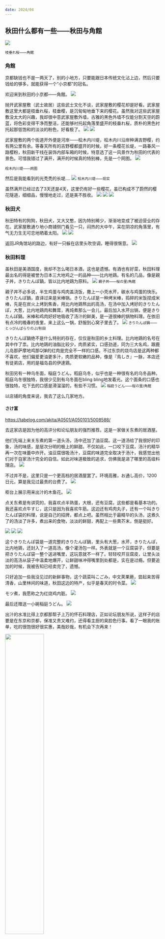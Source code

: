 ```yaml
---
date: 2024/04
---
```


## 秋田什么都有一些——秋田与角館
<img src="https://s2.loli.net/2024/05/21/evCGZL1FzXUdlTu.jpg"/>

<small>枝垂れ桜——角館</small>

### 角館
京都缺钱也不是一两天了，别的小地方，只要能跟日本传统文化沾上边，然后只要钱给的够多，就能获得一个“小京都”的冠名。

欢迎来到秋田的小京都——角館。
<img src="https://s2.loli.net/2024/05/21/R5fC4s9Y2brlnAH.jpg"/>

抛开武家屋敷（武士故居）这些武士文化不谈，武家屋敷的樱花却是好看。武家屋敷这里大都是枝垂れ桜，枝垂樱，是沉甸甸地垂下来的樱花。虽然我对这些武家屋敷没太大的兴趣，我却很中意武家屋敷外墙，古雅的黑色外墙不仅能分割天空的蔚蓝，将色彩变得干净而整洁，还能够衬托起角落里盛开的枝垂れ桜，质朴的黑色衬托起那低饱和的淡淡的粉色，好看极了。
<img src="https://s2.loli.net/2024/05/21/evCGZL1FzXUdlTu.jpg"/>
<img src="https://s2.loli.net/2024/05/21/pMewdHnlDCyGKuY.jpg"/>

武家屋敷的两个街道开外便是河岸——桧木内川堤，桧木内川沿岸种满吉野樱，约有两公里有余。等春天所有的吉野樱都盛开的时候，好一条樱花长堤，一路春风一路樱粉，秋田新干线在装饰内部车厢的时候，特意选了这一风景作为秋田的代表的景色。可惜我错过了满开，满开的时候真的特别棒，先是一个网图。
<img src="https://s2.loli.net/2024/05/21/ROYrDVFS512y3T9.png"/>

<small>桧木内川堤——网图</small>

然后是我能看到的光秃秃的长堤....
<img src="https://s2.loli.net/2024/05/21/adlUhZbj7FL5Jnr.jpg"/>
<small>桧木内川堤——现实</small>

虽然满开已经过去了3天还是4天，这里仍有好一些樱花，虽已构成不了蔚然的樱花隧道，细细品，慢慢地走过，还是美不胜收。
<img src="https://s2.loli.net/2024/05/21/GSrxhLdnlYI63Wm.jpg"/>
<img src="https://s2.loli.net/2024/05/21/i1D9v6peVdFca8H.jpg"/>
<img src="https://s2.loli.net/2024/05/21/bOZq8piI9HGjaKx.jpg"/>

### 秋田犬
秋田特有的狗狗，秋田犬，又大又憨，因为特别稀少，渐渐地变成了被迫营业的存在。武家屋敷通り地小商铺侧门看见一只，闷热的大中午，呆在阴凉的角落里，有气无力生无可恋地晒着太阳。
<img src="https://s2.loli.net/2024/05/21/MsQj2IuW5gxebEL.jpg"/>
<img src="https://s2.loli.net/2024/05/21/ipfBgPtEZaWlD64.jpg"/>

返回JR角馆站的路边，有好一只躲在店里头吹空调，睡得很惬意。
<img src="https://s2.loli.net/2024/05/21/m5dsbpcejC8FOnP.jpg"/>

### 秋田料理
虽秋田是美酒国度，我却不怎么喝日本酒，这也是遗憾。有酒也有好菜，秋田料理最出名的得是被誉为日本三大地鸡之一的品种——比内地鶏。有名的几品，像是親子丼，きりたんぽ鍋，皆以比内地鶏为原料。
<img src="https://s2.loli.net/2024/05/22/yDWiPp2Xzcn9GIF.jpg"/>
<small>親子丼——桜の里/角館</small>

親子丼不必多说，半生鸡蛋与鸡肉盖浇饭，撒上一小壳水芹，碳水与鸡蛋的快乐。きりたんぽ鍋，直译过来是米棒锅。きりたんぽ是一种烤米棒，捣碎的米饭捏成米棒，先是在炭火上烤到焦香，用比内地鶏熬出的高汤，在汤中加入烤好的きりたんぽ，大葱，比内地鶏肉和舞茸，再炖煮那么一会儿，最后加入水芹出锅，便是きりたんぽ鍋。米棒和鸡肉好好地吸收了汤汁的鲜美，是一道很棒的锅物料理。在依旧有点冷的晚春的夜里，来上这么一锅，舒服到心窝子里去了。
<img src="https://s2.loli.net/2024/05/22/2FariMZnkJ1GmCy.jpg"/>
<small>きりたんぽ鍋——とっぴんぱらりのぷ/秋田</small>

きりたんぽ鍋绝不是什么特别的存在，仅仅是秋田的乡土料理。比内地鶏的名号在其中作了祟。比内地鶏的油脂比较少，肉质紧实，口感劲道，同为三大名鸡，跟鹿儿岛那萨摩地鸡那Q弹的红肉是完全不一样的口感。不过东京的烧鸟店是这两种都不喜欢，他们偏爱更油更多汁，肉质更软嫩的品种，像是『鳥しき』一脉，本店还有徒弟店，用的是福岛县的伊達鶏。

秋田另有一种乌冬面，稲庭うどん，稻庭乌冬，似乎也是一种很有名的乌冬品种。稻庭乌冬很独特，我很少见到有乌冬面在bling bling地发着光。这个面条的口感也很独特，吃下去的口感是滑溜溜的，有些不习惯。
<img src="https://s2.loli.net/2024/05/22/4KRXbLmS3nAlfZe.jpg"/>
<small>稲庭うどん——桜の里/角館</small>

以店铺的角度来说，我去了这么几家地方。

#### さけ富
https://tabelog.com/akita/A0501/A050101/5008588/

去这家店是因为他的高评分和论坛朋友的强烈推荐。这是一家做关东煮的居酒屋。

他们先端上来关东煮的第一道头汤，汤中还加了油豆腐。这一道汤给了我很好的印象，汤的味感，是层次分明的极上的鲜甜。不仅如此，一口咬下豆腐，汤汁的精华再一次在味蕾中炸开。油豆腐很吸汤汁，豆腐的味道完全取决于汤汁，我感觉出他们对于自家汤汁完全的自信。如此对味道极致的追求，仿佛我是进了哪里的高级料理店。
<img src="https://s2.loli.net/2024/05/22/eFY98jMSyVrnaq6.jpg"/>

不过并不是，这里只是一个更高档的居酒屋罢了。环境高雅，お通し高价，1200日元，算是我见过最贵的台费了。
<img src="https://s2.loli.net/2024/05/22/mYoqlw5BgrUSdkI.jpg"/>

柜台上展示用来出汁的木鱼花。
<img src="https://s2.loli.net/2024/05/22/H9lWzMrRLAPDtd2.jpg"/>

点关东煮是有讲究的，我喜欢点半熟蛋，大根，还有豆腐，这些都是看基本功的。我还喜欢点牛すじ，这只是因为我喜欢牛筋。这边还有鸡肉丸子，还有一个叫きりたんぽ袋的料理，说是自己的招牌，都点上吧。虽然相比于最精华的头汤，这煮久了的汤淡了许多，煮出来的食物，淡淡的鲜甜，再配上一些黄芥末，倒是挺好。

<img src="https://s2.loli.net/2024/05/22/YxyrkUQ3S8GaVnR.jpg"/>
<img src="https://s2.loli.net/2024/05/22/DCfPSBhwQ5yHpMW.jpg"/>
<img src="https://s2.loli.net/2024/05/22/YekZPG9lTLErFwB.jpg"/>

这个きりたんぽ袋是一道完整的きりたんぽ鍋，里头有大葱，水芹，きりたんぽ，比内地鶏，还封入了一道高汤，像个灌汤包一样。外表就是一个豆腐袋子，但要是把きりたんぽ袋一整个送进嘴里，这玩意就不一样了。轻轻咬开豆腐皮，让里头淡淡的高汤从袋子中温柔地爆开，让鲜甜味冲得嘴里到处都是，实在是过瘾。但要追加的时候，我被告知已经卖完了，遗憾。

只好追加一些我没见过的新鲜事物，这个蔬菜叫こごみ，中文荚果蕨，尝起来苦得清香，山里林间的味道，秋田这边的特产，似乎是春天的时令菜。
<img src="https://s2.loli.net/2024/05/22/2vAOpYGd8VkmsoM.jpg"/>

モツ煮，我愿称之为红烧鸡内脏。
<img src="https://s2.loli.net/2024/05/22/wBoDdLx5KcIYW2r.jpg"/>

最后还赠送一小碗稲庭うどん。
<img src="https://s2.loli.net/2024/05/22/TXJBGCdxjerHKhv.jpg"/>

出汁的水准比得上京都那帮子上万的怀石料理店，正如论坛朋友所说，这样子的店要是在东京和京都，保准又贵又难约，还得看主厨的臭脸色行事。看了一眼我的账单，吃的很饱很好很实惠，美哉妙哉，有机会下次再来！

<img  width="50%" src="https://s2.loli.net/2024/05/22/Cb5cs3Ie7RGwJxp.jpg"/>


#### とっぴんぱらりのぷ/秋田

https://tabelog.com/akita/A0501/A050101/5007785/

<img src="https://s2.loli.net/2024/05/22/EfoVNitOGU5SsIQ.jpg"/>

我对他们这个炉子很感兴趣，有一个砂石弄成的大炉子，像馕坑一样。我很喜欢馕坑烧烤，烤出来的东西有土地的味道，我相信这里的东西也一定好吃。他们在坑上吊了个铁锅，铁锅里炖的是きりたんぽ鍋的高汤。きりたんぽ鍋的照片在更上面。沙子里整整齐齐地插着这么一些烤鱼烤肉，他们叫这个形式为原始焼き。

最前头插着的这一串是我的比内地鶏原始烧鸡。他们这个烤起来特别慢，我一边喝酒一边拍照一边发呆，烤了大约有半个小时。师傅对火候的把握似乎有系统性的偏差，烤老了，满嘴是那筋道的口感。不过烤出来是真的香。
<img src="https://s2.loli.net/2024/05/22/RkIdpAVPbuB84rf.jpg"/>

他们还有比内地鶏的烧鸟，不过师傅的火候又烤过了。
<img src="https://s2.loli.net/2024/05/22/EGBNOrfA6sxjo4t.jpg"/>

比内地鶏确实不适合烤。

tabelog这家店有个活动，100日元能搞一杯日本酒，酒很香，但我喝不来。
<img width="50%" src="https://s2.loli.net/2024/05/22/J8IRlg2pAzTyh6u.jpg"/>

这个店的お通し也挺贵的，1000日元一位，给四个小菜，有一个是刚烤好的米糕，刚上来就被我吃掉了。
<img src="https://s2.loli.net/2024/05/22/5pBVAy3GoJfg9uw.jpg"/>

秋田的特产鱼类，叫ハタハタ，看上去是一种小鱼，只有冬天才有新鲜的，其他时候只能吃到渍好的。
<img src="https://s2.loli.net/2024/05/22/VmC4ALT3fvXgRDF.jpg"/>

#### 桜の里/角館
这一家店开在角館的武家屋敷的那条主干道上，算是角馆这里挺不错的午饭去处，这边有一个親子丼+稲庭うどん的套餐，适合好奇的游客（比如我）一次性两个都尝尝。为了避免排队，建议压着开门的时间过去。
https://tabelog.com/akita/A0504/A050402/5000199/


### 秋田新干线
<img src="https://s2.loli.net/2024/05/21/ZJLisKxGSAOd2Yg.jpg"/>
<small>こまち——角館駅</small>

秋田新干线的列车叫こまち, Komachi，小町，小野小町的小町，一位秋田出身的女流歌人。虽然是新干线，秋田新干线是迷你新干线，最后会跑进田沢湖線和奥羽本線两段在来线，最高时速限制在160km/h，也挺滑稽的。这样子最后会开进在来线的迷你新干线，全日本有两个，一个是秋田新干线，还有一个是山形新干线，都会经过奥羽本線。

因为在秋田段得跑在来线，秋田新干线的车辆宽度是按照窄轨的车厢设计的，比起东北新干线的E5/H5，秋田新干线的E6更加娇小，秀气可爱。E5/H5采用3+2座椅布局的时候，秋田新干线只能2+2。顺便论座椅舒适程度，E5/H5还是远胜E6一筹，坐东北新干线的时候，要是Hayabusa或者Komachi都有空位的话，我推荐E5担当的Hayabusa。

Komachi在秋田新干线段还算良心，除了可以用新干线的价格去买指定席之外，Komachi是可以用更便宜的特急券乘车的。用特急券的时候，Komachi是自由席，只要位置没人预约，随便坐。

<img src="https://s2.loli.net/2024/05/21/5XvWfRamilZzwkr.jpg"/>


### 酒店——Dormy Inn 秋田
Dormy Inn 秋田，在千秋公园的马路对面，离车站走路十分钟，也不赖。在chase portal上的价格和agoda差的不多，是一个适合用CSP$50的地方。

Dormy Inn一直是我挺喜欢的连锁牌子，早饭虽然会贵但是绝不差，每个酒店都有大浴场，跑了一天回来泡个澡实在是惬意。要是订酒店的时候，包含早餐的plan价格还不错的话，就加个早餐吧。
<img src="https://s2.loli.net/2024/05/22/aHZym3RFNseSrPY.jpg"/>

<img src="https://s2.loli.net/2024/05/22/hyaf7wC38AKcd4W.jpg"/>

### 尾记
秋田确实没啥玩的...即便是樱花季有樱花能看，我也不怎么过瘾。秋田料理是真的好吃，大半夜整理吃的确实给我饿坏了。